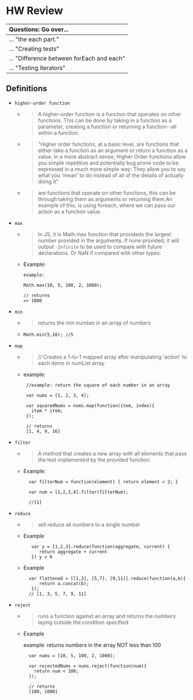 # HW Review




| Questions:  Go over... |
| :---- |
| ... "the each part." |
| ... "Creating tests" |
| ... "Difference between forEach and each" |
| ... "Testing iterators" |


## Definitions

* `higher-order function` 
	* > A higher-order function is a function that operates on other functions. This can be done by taking in a function as a parameter, creating a function or returning a function--all within a function.
	* > "Higher order functions, at a basic level, are functions that either take a function as an argument or return a function as a value. In a more abstract sense, Higher Order functions allow you simple repetitive and potentially bug prone code to be expressed in a much more simple way: They allow you to say what you 'mean' to do instead of all of the details of actually doing it"
	* > are functions that operate on other functions, this can be through taking them as arguments or returning them.An example of this, is using foreach, where we can pass our action as a function value.

* `max`
	* > In JS, it is Math.max function that provideds the largest number provided in the arguments. If none provided, it will output `-Infinite` to be used to compare with future declarations. Or NaN if compared with other types. 
	* Example: 
	
	
		```		
		example:
		
		Math.max(10, 5, 100, 2, 1000);
		
		// returns
		=> 1000
		
		```
* `min`
	* > returns the min number in an array of numbers 
	* `Math.min(5,10); //5`
* `map`
	* > // Creates a 1-to-1 mapped array after manipulating 'action' to each items in numList array 
	*  example:
	
			//example: return the square of each number in an array
			
			var nums = [1, 2, 3, 4];
			
			var squaredNums = nums.map(function(item, index){
			  item * item;
			});
			
			// returns
			[1, 4, 9, 16]
* `filter`
	* >  A method that creates a new array with all elements that pass the test implemented by the provided function. 
	* Example:
	
			var filterNum = function(element) { return element < 2; }
			
			var num = [1,2,3,4].filter(filterNum);
			
			//[1]
* `reduce`
	*  >  will reduce all numbers to a single number
	* Example
	
			 var y = [1,2,3].reduce(function(aggregate, current) {
			 	return aggregate + current
			 }) y = 6
			
	* Example
		
		
			var flattened = [[1,3], [5,7], [9,11]].reduce(function(a,b){
			 	return a.concat(b);
			 });
			// [1, 3, 5, 7, 9, 11]
* `reject`
	*  > runs a function against an array and returns the numbers laying outside the condition specified
	* Example
	
		example: returns numbers in the array NOT less than 100

			var nums = [10, 5, 100, 2, 1000];
			
			var rejectedNums = nums.reject(function(num){
			  return num < 100;
			});
			
			// returns
			[100, 1000]